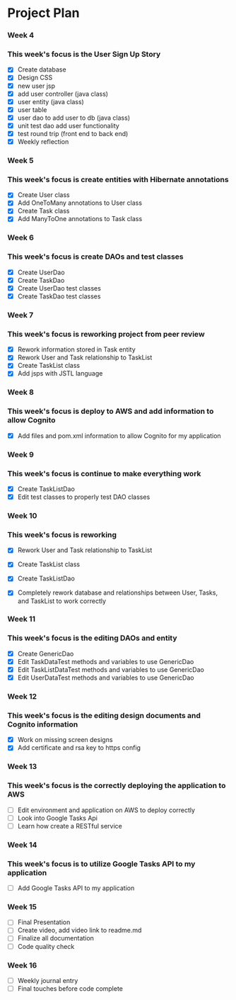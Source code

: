 # Project Plan

### Week 4
### This week's focus is the User Sign Up Story
- [x] Create database
- [x] Design CSS
- [x] new user jsp
- [x] add user controller (java class)
- [x] user entity (java class)
- [x] user table
- [x] user dao to add user to db (java class)
- [x] unit test dao add user functionality
- [x] test round trip (front end to back end)
- [x] Weekly reflection

### Week 5
### This week's focus is create entities with Hibernate annotations
- [x] Create User class
- [x] Add OneToMany annotations to User class
- [x] Create Task class
- [x] Add ManyToOne annotations to Task class

### Week 6
### This week's focus is create DAOs and test classes
- [x] Create UserDao
- [x] Create TaskDao
- [x] Create UserDao test classes
- [x] Create TaskDao test classes

### Week 7
### This week's focus is reworking project from peer review
- [x] Rework information stored in Task entity 
- [x] Rework User and Task relationship to TaskList
- [x] Create TaskList class
- [x] Add jsps with JSTL language

### Week 8
### This week's focus is deploy to AWS and add information to allow Cognito
- [x] Add files and pom.xml information to allow Cognito for my application

### Week 9
### This week's focus is continue to make everything work 
- [x] Create TaskListDao
- [x] Edit test classes to properly test DAO classes 

### Week 10
### This week's focus is reworking 
- [x] Rework User and Task relationship to TaskList
- [x] Create TaskList class
- [x] Create TaskListDao
- [x] Completely rework database and relationships between User, Tasks, and TaskList to work correctly


### Week 11
### This week's focus is the editing DAOs and entity
- [x] Create GenericDao
- [x] Edit TaskDataTest methods and variables to use GenericDao
- [x] Edit TaskListDataTest methods and variables to use GenericDao
- [x] Edit UserDataTest methods and variables to use GenericDao

### Week 12
### This week's focus is the editing design documents and Cognito information
- [x] Work on missing screen designs
- [x] Add certificate and rsa key to https config

### Week 13
### This week's focus is the correctly deploying the application to AWS
- [ ] Edit environment and application on AWS to deploy correctly 
- [ ] Look into Google Tasks Api 
- [ ] Learn how create a RESTful service 

### Week 14
### This week's focus is to utilize Google Tasks API to my application
- [ ] Add Google Tasks API to my application 

### Week 15 
- [ ] Final Presentation
- [ ] Create video, add video link to readme.md
- [ ] Finalize all documentation 
- [ ] Code quality check

### Week 16
- [ ] Weekly journal entry
- [ ] Final touches before code complete